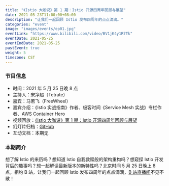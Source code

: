 ```yaml
---
title: "《Istio 大咖说》第 1 期：Istio 开源四周年回顾与展望"
date: 2021-05-23T11:00:00+08:00
description: "让我们一起回顾 Istio 发布四周年的点点滴滴。"
categories: "event"
image: "images/events/ep01.jpg"
eventLink: "https://www.bilibili.com/video/BV1jK4y1R7Tk"
eventDate: 2021-05-25
eventEndDate: 2021-05-25
pastEvent: true
weight: 5
timezone: CST
---
```


### 节目信息

- 时间：2021 年 5 月 25 日晚 8 点
- 主持人：宋净超（Tetrate）
- 嘉宾：马若飞（FreeWheel）
- 嘉宾介绍：《Istio 实战指南》作者、极客时间《Service Mesh 实战》专栏作者、AWS Container Hero
- 视频回放：[《Istio 大咖说》第 1 期：Istio 开源四周年回顾与展望](https://www.bilibili.com/video/BV1jK4y1R7Tk)
- 幻灯片归档：[GitHub](https://github.com/tetratelabs/istio-weekly/blob/main/istio-big-talk/001/istio-big-talk-slide-001.pdf)
- 互动文档：本期无

### 本期简介

想了解 Istio 的来历吗？想知道 Istio 自我救赎般的架构重构吗？想窥探 Istio 开发背后的趣事吗？想一起解读最新版本的新特性吗？北京时间 5 月 25 日晚上 8 点，相约 B 站，让我们一起回顾 Istio 发布四周年的点点滴滴，[B 站直播间](https://live.bilibili.com/23095515)不见不散！